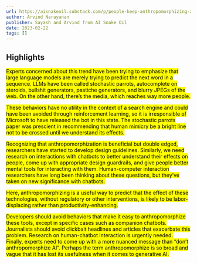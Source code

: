 ```yaml
---
url: https://aisnakeoil.substack.com/p/people-keep-anthropomorphizing-ai
author: Arvind Narayanan
publisher: Sayash and Arvind from AI Snake Oil
date: 2023-02-22
tags: []
---
```


## Highlights
<mark>Experts concerned about this trend have been trying to emphasize that large language models are merely trying to predict the next word in a sequence. LLMs have been called stochastic parrots, autocomplete on steroids, bullshit generators, pastiche generators, and blurry JPEGs of the web. On the other hand, there’s the media, which reaches way more people.</mark>

<mark>These behaviors have no utility in the context of a search engine and could have been avoided through reinforcement learning, so it is irresponsible of Microsoft to have released the bot in this state. The stochastic parrots paper was prescient in recommending that human mimicry be a bright line not to be crossed until we understand its effects.</mark>

<mark>Recognizing that anthropomorphization is beneficial but double edged, researchers have started to develop design guidelines. Similarly, we need research on interactions with chatbots to better understand their effects on people, come up with appropriate design guardrails, and give people better mental tools for interacting with them. Human-computer interaction researchers have long been thinking about these questions, but they’ve taken on new significance with chatbots.</mark>

<mark>Here, anthropomorphizing is a useful way to predict that the effect of these technologies, without regulatory or other interventions, is likely to be labor-displacing rather than productivity-enhancing.</mark>

<mark>Developers should avoid behaviors that make it easy to anthropomorphize these tools, except in specific cases such as companion chatbots. Journalists should avoid clickbait headlines and articles that exacerbate this problem. Research on human-chatbot interaction is urgently needed. Finally, experts need to come up with a more nuanced message than “don’t anthropomorphize AI”. Perhaps the term anthropomorphize is so broad and vague that it has lost its usefulness when it comes to generative AI.</mark>

